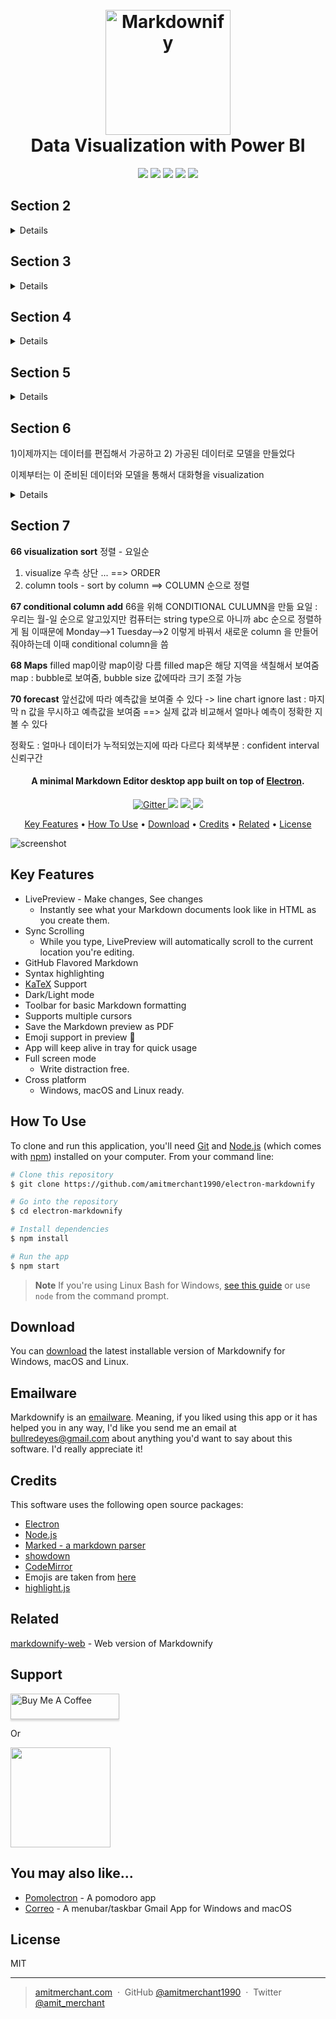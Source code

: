 
<h1 align="center">
  <br>
  <a href="http://www.amitmerchant.com/electron-markdownify"><img src="https://encrypted-tbn0.gstatic.com/images?q=tbn:ANd9GcROG5qBN2FeQfslJPfFVvmiuNqIzLbTxI1PsA&usqp=CAU" alt="Markdownify" width="200"></a>
  <br>
    Data Visualization with Power BI
  <br>
</h1>
<div align="center">
    <a href="https://powerbi.microsoft.com/">
    <img src="https://img.shields.io/badge/Microsoft-0078D4?style=for-the-badge&logo=microsoft&logoColor=white"></a>
    <a href="https://powerbi.microsoft.com/">
    <img src="https://img.shields.io/badge/power_bi-F2C811?style=for-the-badge&logo=powerbi&logoColor=black"></a>
    <a href="https://powerbi.microsoft.com/">
    <img src="https://img.shields.io/badge/r-%23276DC3.svg?style=for-the-badge&logo=r&logoColor=white"></a>
     <a href="https://powerbi.microsoft.com/">
    <img src="https://img.shields.io/badge/python-3670A0?style=for-the-badge&logo=python&logoColor=ffdd54"></a>
     <a href="https://powerbi.microsoft.com/">
    <img src="https://img.shields.io/badge/Udemy-A435F0?style=for-the-badge&logo=Udemy&logoColor=white"></a>

</div>
<div align="center">

</div>

 
## Section 2

<Details>
    데이터 전처리 
    데이터 데이터 형식 지정

Power BI Desktop : transform , model, visualize , analyze
Bower BI cloud : share & collaborate
Bower BI Moile : PBI on mobie


1) get data
2) Transfrom Data : clean data ( power query editor)

**2-12**

3 views + power query editor 
report view (visualizae)
data view : exel form
model view : create relationships

**2-14**

GOAL : visualize the sales 
     카테고리, 프로모션, oevertiem sales, 배달 시간 등

TODO : 
        1) transform data
        2) data model 
        3) visualize data
**2-15**

Basic cleaning
Power Query Editor : 
필요없는 top rows 제거

**2-16**

pbix파일 받았는데 경고 뜰 경우 

Transform data : data source setting change


**2-17  : 데이터 전처리**
빈 row / NA 제거 : filter 이용
Duplication 제거 : remove rows 이용 (colum 클릭 --> remove duplicates)

**2-18  : 데이터 타입**

데이터 타입에 따라 reportview에서 생성할 수 있는 chart의 data가 달라짐 

Power Query Editor 에서도 가능하고 그냥 PBI 에서도 가능함 

String : count 만 가능

Date : 날짜로 변환
Locale : 각 국가형식에 맞는 data type (date, currency etc) 로 변경해줌
Fixed Decimal : currency 에 적합


**2-19  : 데이터 교체 Replacing value**

method 1) replace values option 사용


method 2) Error occured 

    method 2-1) 
         text-->decimal 할때 에러 뜨는 경우 있음
         이때 text ==> replace values (NA ==> 0 혹은 빈칸) ==> fixed decimal 
    
    method 2-2) replace error
    
==> 요약 : Replace Values + Change Date를 잘 조합해서 에러를 없애고 적당한 데이터 타입을 지정하는게 중요하다
</Details>


## Section 3

<Details>
**22 Data Extract**

Transform Tab : Extract
    options

        First / Last Characters
        Text Before / After / Betwee Delemiter 
         (단위제거 값 빈칸 넣어주면 단위 상관없이 제거됨) 


**23 Split Column 열 분할**
열분할 + character transfrom 


**24 Text Operation**

우클릭 Transfrom - trim : 앞뒤 공백 삭제
clean : control cracters(공백, tab) 이런거 깔끔하게 삭제
capitalize : 단어 맨 앞글자 Capitalize


**26 Relations**

model view 에서 product_id drag and drop

은근 관계을때 생각 좀 해야함

**31 piechart**

==> 웬만하면 안쓰는게 낫다,, column chart better 

hard to read --> column chart 
1) Don't use for similar values
2) Don't compare 2 pie chart
3) Only display percentage of total
4) Ideally 2,3 categories ( max 5)
5) No legend --> label + percent 

**32 piechart**

</Details>



## Section 4
<Details>
**34 Table Append**
**35 Table Append Query**
테이블 병합후 column 처리 해줌
이름 다른건 같은이름으로 바꿔서 병합하면되고
같은값인데 다른 이름으로 된건 column 병합

**36 Data & Hierarchy**
날짜별 데이터 년도/ 월별/ 분기별 / 일별 --> heirarchy
차트로 만들때 이것들이 중요한 부분이 될 수 있다

6) 전처리
   header 지정
   필요 없는 row 지우기
   열 분할
   텍스트 단위 없애거나 나누거나,,,

    데이터 타입 지정
    수치 : standard 

    legend : 범례
</Details>

## Section 5


<Details>
**47 merge queries**
이미 있는 테이블에 열 추가
**48 pivot/unpivot**
열/행의 의미를 바꾸는것
ex) building cost / land cost / other cost
    1000            2000        3000
    1500            2500        3300
    2500            1600        9400

이런식의 테이블이 있다고 치면 이걸 항목 / 값 이런식으로 바꿈
ex) cost type       / cost amount
    building cost       1000
    land cost           2000
    other cost          3000
    building cost       1500
    land cost           2500
    other cost          3000

이게 피봇팅 반대는 unpivoting : transform (unpivot )

**49 many to many relationship**

cross filter direction : 화살표
A-->B
    foreign table

many to many : 양방향
중요 : 기본적으로 트랜잭션이 있는 테이블(fact table) --> demension table 


**50 visual filter options**
slicer 로 모델뷰에서 테이블에 대한 필터를 설정 할 수 있음
여러개 slicer 만들어서 필터 항목별 날짜별 값범위 이렇게 세세하게 나눌 수 있음
신기한건 하나 움직이면 reportview 의 모든 개체(visualization)모델들이 동적으로 움직이는것을 확인 할 수 있다


**51 page edit**
이 report view 안에서 model 들을 어떻게 배치하는지 배경을 어떤색으로 넣는지도 중요한 요소임
익건 보고용 이니까 ㅇㅇ
</Details>


## Section 6
1)이제까지는 데이터를 편집해서 가공하고
2) 가공된 데이터로 모델을 만들었다

이제부터는 이 준비된 데이터와 모델을 통해서 대화형을 visualization
<Details>
**53 Filter window**
data blank space : value not correct
--> trim , clean!

**54 Top N filter**
show top , bottom by each fields

**55 Sync slicer**
slicer을 다른 페이지에서도 sync 해서 사용
page A 에서 설정한 슬라이서도 page B에서 똑같이 동작
method 1) page A에서 Ctrl C V
method 2) view tab==> sync slicer


**56 Treemap**
항목이 너무 많을때 한번에 다 못보여줌 (bar chart)--> treemap
space efficient!
hierarchical data 에도 굿
--> 같이 grouping 해도 좋고 // detail에 sub data넣으면 색은 유지, 공간만 나눠짐

**57 interaction edit** 
**[50](#Section-5)** 처럼 하나 클릭하면 다른 visual들도 그에 맞게 움직이는 것을 interaction 이라고 하는데 이것도 editable
1. visual 선택 2. format tab 3. edit interations

**58 drill through**
visual에서 해당항목을 상세히 보고싶을때 링크시켜줌

**59 drill through -keep filter**
drill through original filter 유지할지 말지

**62 activate, deactivated load**
PQE ( power query editor) 테이블 enalble load -- 활성화
비활성화 --> 파일크기 감소

**63 reference and duplication of table**
refernce table duplication table

**64 column from examples**
reference 로 table 참조
column from example로 열참조 ===> custom 해서 value 값 바꿈

</Details>

## Section 7

**66 visualization sort**
정렬 - 요일순
1) visualize 우측 상단 ... ==> ORDER
2) column tools - sort by column ==> COLUMN 순으로 정렬


**67 conditional column add**
66을 위해 CONDITIONAL CULUMN을 만듦
요일 : 우리는 월-일 순으로 알고있지만 컴퓨터는 string type으로 아니까 abc 순으로 정렬하게 됨 
이때문에 Monday-->1 Tuesday-->2 이렇게 바꿔서 새로운 column 을 만들어 줘야하는데 이때 conditional column을 씀

**68 Maps**
filled map이랑 map이랑 다름
filled map은 해당 지역을 색칠해서 보여줌
map : bubble로 보여줌, bubble size 값에따라 크기 조절 가능


**70 forecast**
앞선값에 따라 예측값을 보여줄 수 있다 -> line chart
ignore last : 마지막 n 값을 무시하고 예측값을 보여줌 ==> 실제 값과 비교해서 얼마나 예측이 정확한 지 볼 수 있다

정확도 : 얼마나 데이터가 누적되었는지에 따라 다르다
회색부분 : confident interval 신뢰구간














<h4 align="center">A minimal Markdown Editor desktop app built on top of <a href="http://electron.atom.io" target="_blank">Electron</a>.</h4>

<p align="center">
  <a href="https://badge.fury.io/js/electron-markdownify">
    <img src="https://badge.fury.io/js/electron-markdownify.svg"
         alt="Gitter">
  </a>
  <a href="https://gitter.im/amitmerchant1990/electron-markdownify"><img src="https://badges.gitter.im/amitmerchant1990/electron-markdownify.svg"></a>
  <a href="https://saythanks.io/to/bullredeyes@gmail.com">
      <img src="https://img.shields.io/badge/SayThanks.io-%E2%98%BC-1EAEDB.svg">
  </a>
  <a href="https://www.paypal.me/AmitMerchant">
    <img src="https://img.shields.io/badge/$-donate-ff69b4.svg?maxAge=2592000&amp;style=flat">
  </a>
</p>

<p align="center">
  <a href="#key-features">Key Features</a> •
  <a href="#how-to-use">How To Use</a> •
  <a href="#download">Download</a> •
  <a href="#credits">Credits</a> •
  <a href="#related">Related</a> •
  <a href="#license">License</a>
</p>

![screenshot](https://raw.githubusercontent.com/amitmerchant1990/electron-markdownify/master/app/img/markdownify.gif)

## Key Features

* LivePreview - Make changes, See changes
  - Instantly see what your Markdown documents look like in HTML as you create them.
* Sync Scrolling
  - While you type, LivePreview will automatically scroll to the current location you're editing.
* GitHub Flavored Markdown  
* Syntax highlighting
* [KaTeX](https://khan.github.io/KaTeX/) Support
* Dark/Light mode
* Toolbar for basic Markdown formatting
* Supports multiple cursors
* Save the Markdown preview as PDF
* Emoji support in preview :tada:
* App will keep alive in tray for quick usage
* Full screen mode
  - Write distraction free.
* Cross platform
  - Windows, macOS and Linux ready.

## How To Use

To clone and run this application, you'll need [Git](https://git-scm.com) and [Node.js](https://nodejs.org/en/download/) (which comes with [npm](http://npmjs.com)) installed on your computer. From your command line:

```bash
# Clone this repository
$ git clone https://github.com/amitmerchant1990/electron-markdownify

# Go into the repository
$ cd electron-markdownify

# Install dependencies
$ npm install

# Run the app
$ npm start
```

> **Note**
> If you're using Linux Bash for Windows, [see this guide](https://www.howtogeek.com/261575/how-to-run-graphical-linux-desktop-applications-from-windows-10s-bash-shell/) or use `node` from the command prompt.


## Download

You can [download](https://github.com/amitmerchant1990/electron-markdownify/releases/tag/v1.2.0) the latest installable version of Markdownify for Windows, macOS and Linux.

## Emailware

Markdownify is an [emailware](https://en.wiktionary.org/wiki/emailware). Meaning, if you liked using this app or it has helped you in any way, I'd like you send me an email at <bullredeyes@gmail.com> about anything you'd want to say about this software. I'd really appreciate it!

## Credits

This software uses the following open source packages:

- [Electron](http://electron.atom.io/)
- [Node.js](https://nodejs.org/)
- [Marked - a markdown parser](https://github.com/chjj/marked)
- [showdown](http://showdownjs.github.io/showdown/)
- [CodeMirror](http://codemirror.net/)
- Emojis are taken from [here](https://github.com/arvida/emoji-cheat-sheet.com)
- [highlight.js](https://highlightjs.org/)

## Related

[markdownify-web](https://github.com/amitmerchant1990/markdownify-web) - Web version of Markdownify

## Support

<a href="https://www.buymeacoffee.com/5Zn8Xh3l9" target="_blank"><img src="https://www.buymeacoffee.com/assets/img/custom_images/purple_img.png" alt="Buy Me A Coffee" style="height: 41px !important;width: 174px !important;box-shadow: 0px 3px 2px 0px rgba(190, 190, 190, 0.5) !important;-webkit-box-shadow: 0px 3px 2px 0px rgba(190, 190, 190, 0.5) !important;" ></a>

<p>Or</p> 

<a href="https://www.patreon.com/amitmerchant">
	<img src="https://c5.patreon.com/external/logo/become_a_patron_button@2x.png" width="160">
</a>

## You may also like...

- [Pomolectron](https://github.com/amitmerchant1990/pomolectron) - A pomodoro app
- [Correo](https://github.com/amitmerchant1990/correo) - A menubar/taskbar Gmail App for Windows and macOS

## License

MIT

---

> [amitmerchant.com](https://www.amitmerchant.com) &nbsp;&middot;&nbsp;
> GitHub [@amitmerchant1990](https://github.com/amitmerchant1990) &nbsp;&middot;&nbsp;
> Twitter [@amit_merchant](https://twitter.com/amit_merchant)


